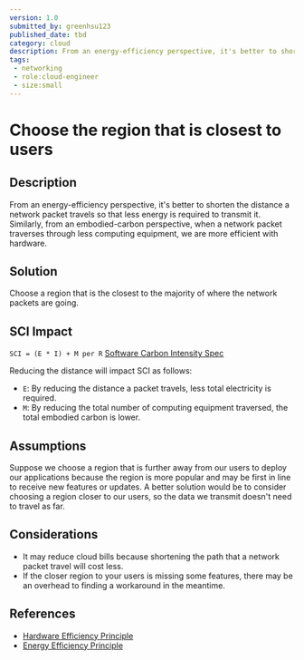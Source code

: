 ```yaml
---
version: 1.0
submitted_by: greenhsu123
published_date: tbd
category: cloud
description: From an energy-efficiency perspective, it's better to shorten the distance a network packet travels so that less energy is required to transmit it. Similarly, from an embodied-carbon perspective, when a network packet traverses through less computing equipment, we are more efficient with hardware. 
tags: 
 - networking
 - role:cloud-engineer
 - size:small
---
```


# Choose the region that is closest to users

## Description
From an energy-efficiency perspective, it's better to shorten the distance a network packet travels so that less energy is required to transmit it. Similarly, from an embodied-carbon perspective, when a network packet traverses through less computing equipment, we are more efficient with hardware. 

## Solution
Choose a region that is the closest to the majority of where the network packets are going. 

## SCI Impact

`SCI = (E * I) + M per R`
[Software Carbon Intensity Spec](https://grnsft.org/sci)

Reducing the distance will impact SCI as follows:

- `E`: By reducing the distance a packet travels, less total electricity is required. 
- `M`: By reducing the total number of computing equipment traversed, the total embodied carbon is lower.

## Assumptions
Suppose we choose a region that is further away from our users to deploy our applications because the region is more popular and may be first in line to receive new features or updates. A better solution would be to consider choosing a region closer to our users, so the data we transmit doesn't need to travel as far. 

## Considerations
- It may reduce cloud bills because shortening the path that a network packet travel will cost less. 
- If the closer region to your users is missing some features, there may be an overhead to finding a workaround in the meantime. 

## References
- [Hardware Efficiency Principle](https://learn.greensoftware.foundation/practitioner/hardware-efficiency)
- [Energy Efficiency Principle](https://learn.greensoftware.foundation/practitioner/energy-efficiency)
